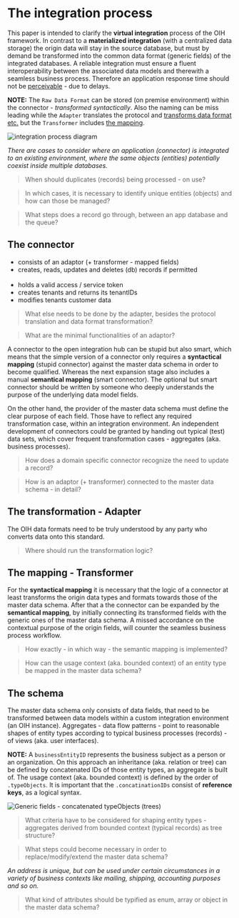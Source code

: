 # The integration process
This paper is intended to clarify the **virtual integration** process of the OIH framework. In contrast to a **materialized integration** (with a centralized data storage) the origin data will stay in the source database, but must by demand be transformed into the common data format (generic fields) of the integrated databases. A reliable integration must ensure a fluent interoperability between the associated data models and therewith a seamless business process. Therefore an application response time should not be [perceivable](https://stackoverflow.com/questions/536300/what-is-the-shortest-perceivable-application-response-delay) - due to delays.

**NOTE:** The ```Raw Data Format``` can be stored (on premise environment) within the connector - _transformed syntactically_. Also the naming can be miss leading while the ```Adapter``` translates the protocol and [transforms data format etc.](https://github.com/openintegrationhub/OIH-Board/blob/master/protocols/2017-11-13BoardWorkshop.md#adapter) but the ```Transformer``` includes [the mapping](https://github.com/openintegrationhub/OIH-Board/blob/master/protocols/2017-11-13BoardWorkshop.md#transformator).

![integration process diagram](https://github.com/openintegrationhub/Architecture/blob/master/Assets/IntegrationProcess.svg)

_There are cases to consider where an application (connector) is integrated to an existing environment, where the same objects (entities) potentially coexist inside multiple databases._

> When should duplicates (records) being processed - on use?

> In which cases, it is necessary to identify unique entities (objects) and how can those be managed?

> What steps does a record go through, between an app database and the queue?

## The connector

* consists of an adaptor (+ transformer - mapped fields)
* creates, reads, updates and deletes (db) records if permitted
<br><br>
* holds a valid access / service token
* creates tenants and returns its tenantIDs
* modifies tenants customer data

> What else needs to be done by the adapter, besides the protocol translation and data format transformation?

> What are the minimal functionalities of an adaptor?

A connector to the open integration hub can be stupid but also smart, which means that the simple version of a connector only requires a **syntactical mapping** (stupid connector) against the master data schema in order to become qualified. Whereas the next expansion stage also includes a manual **semantical mapping** (smart connector). The optional but smart connector should be written by someone who deeply understands the purpose of the underlying data model fields.

On the other hand, the provider of the master data schema must define the clear purpose of each field. Those have to reflect any required transformation case, within an integration environment. An independent development of connectors could be granted by handing out typical (test) data sets, which cover frequent transformation cases - aggregates (aka. business processes).

> How does a domain specific connector recognize the need to update a record?

> How is an adaptor (+ transformer) connected to the master data schema - in detail?

## The transformation - Adapter
The OIH data formats need to be truly understood by any party who converts data onto this standard.

> Where should run the transformation logic?

## The mapping - Transformer
For the **syntactical mapping** it is necessary that the logic of a connector at least transforms the origin data types and formats towards those of the master data schema. After that a the connector can be expanded by the **semantical mapping**, by initially connecting its transformed fields with the generic ones of the master data schema. A missed accordance on the contextual purpose of the origin fields, will counter the seamless business process workflow.

> How exactly - in which way - the semantic mapping is implemented?

> How can the usage context (aka. bounded context) of an entity type be mapped in the master data schema?

## The schema
The master data schema only consists of data fields, that need to be transformed between data models within a custom integration environment (an OIH instance). Aggregates - data flow patterns - point to reasonable shapes of entity types according to typical business processes (records) - of views (aka. user interfaces).

**NOTE:** A ```businessEntityID``` represents the business subject as a person or an organization. On this approach an inheritance (aka. relation or tree) can be defined by concatenated IDs of those entity types, an aggregate is built of. The usage context (aka. bounded context) is defined by the order of ```.typeObjects```. It is important that the ```.concatinationIDs``` consist of **reference keys**, as a logical syntax.

![Generic fields - concatenated typeObjects (trees)](https://github.com/openintegrationhub/Data-and-Domain-Models/blob/master/MasterDataModel/Assets/GenericFields.svg)

> What criteria have to be considered for shaping entity types - aggregates derived from bounded context (typical records) as tree structure?

> What steps could become necessary in order to replace/modify/extend the master data schema?

_An address is unique, but can be used under certain circumstances in a variety of business contexts like mailing, shipping, accounting purposes and so on._

> What kind of attributes should be typified as enum, array or object in the master data schema?
